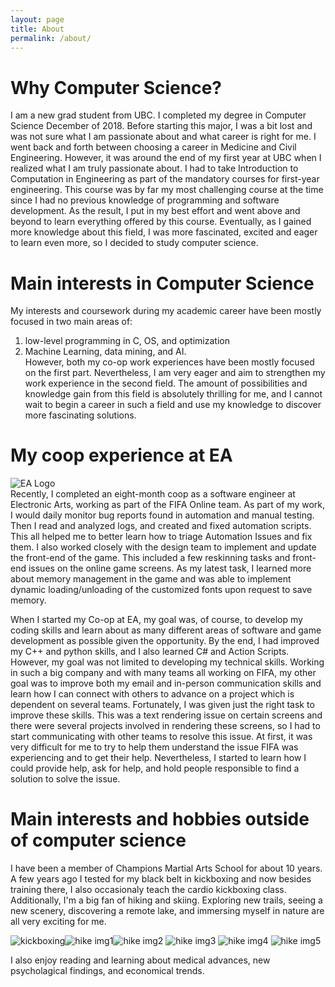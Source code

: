 ```yaml
---
layout: page
title: About
permalink: /about/
---
```


# Why Computer Science?
I am a new grad student from UBC. I completed my degree in Computer Science December of 2018. Before starting this major, I was a bit lost and was not sure what I am passionate about and what career is right for me. I went back and forth between choosing a career in Medicine and Civil Engineering. However, it was around the end of my first year at UBC when I realized what I am truly passionate about. I had to take Introduction to Computation in Engineering as part of the mandatory courses for first-year engineering. This course was by far my most challenging course at the time since I had no previous knowledge of programming and software development. As the result, I put in my best effort and went above and beyond to learn everything offered by this course. Eventually, as I gained more knowledge about this field, I was more fascinated, excited and eager to learn even more, so I decided to study computer science.

# Main interests in Computer Science
My interests and coursework during my academic career have been mostly focused in two main areas of:  
1) low-level programming in C, OS, and optimization  
2) Machine Learning, data mining, and AI.  
However, both my co-op work experiences have been mostly focused on the first part. Nevertheless, I am very eager and aim to strengthen my work experience in the second field. The amount of possibilities and knowledge gain from this field is absolutely thrilling for me, and I cannot wait to begin a career in such a field and use my knowledge to discover more fascinating solutions. 

# My coop experience at EA
![EA Logo](/assets/img/fifa.png)  
Recently, I completed an eight-month coop as a software engineer at Electronic Arts, working as part of the FIFA Online team. As part of my work, I would daily monitor bug reports found in automation and manual testing. Then I read and analyzed logs, and created and fixed automation scripts. This all helped me to better learn how to triage Automation Issues and fix them. I also worked closely with the design team to implement and update the front-end of the game. This included a few reskinning tasks and front-end issues on the online game screens. As my latest task, I learned more about memory management in the game and was able to implement dynamic loading/unloading of the customized fonts upon request to save memory.

When I started my Co-op at EA, my goal was, of course, to develop my coding skills and learn about as many different areas of software and game development as possible given the opportunity. By the end, I had improved my C++ and python skills, and I also learned C# and Action Scripts. However, my goal was not limited to developing my technical skills. Working in such a big company and with many teams all working on FIFA, my other goal was to improve both my email and in-person communication skills and learn how I can connect with others to advance on a project which is dependent on several teams. Fortunately, I was given just the right task to improve these skills. This was a text rendering issue on certain screens and
there were several projects involved in rendering these screens, so I had to start communicating with other teams to resolve this issue. At first, it was very difficult for me to try to help them understand the issue FIFA was experiencing and to get their help. Nevertheless, I started to learn how I could provide help, ask for help, and hold people responsible to find a solution to solve the issue.

# Main interests and hobbies outside of computer science
I have been a member of Champions Martial Arts School for about 10 years. A few years ago I tested for my black belt in kickboxing and now besides training there, I also occasionaly teach the cardio kickboxing class.  
Additionally, I'm a big fan of hiking and skiing. Exploring new trails, seeing a new scenery, discovering a remote lake, and immersing myself in nature are all very exciting for me.  

![kickboxing](/assets/img/kickbox.png)![hike img1](/assets/img/hike3.png)![hike img2](/assets/img/hike1.png)  ![hike img3](/assets/img/hike2.png)  ![hike img4](/assets/img/hike4.png)  ![hike img5](/assets/img/hike5.png)  

I also enjoy reading and learning about medical advances, new psycholagical findings, and economical trends.